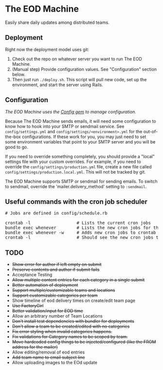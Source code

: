 # The EOD Machine

Easily share daily updates among distributed teams.

Deployment
-------------------------
Right now the deployment model uses git:

1. Check out the repo on whatever server you want to run The EOD Machine.
2. (Manual step) Provide configuration values. See "Configuration" section below.
3. Then just run `./deploy.sh`. This script will pull new code, set up the environment, and start the server using Rails.

Configuration
-------------------------
_The EOD Machine uses the [Config gem](https://github.com/railsconfig/config#common-config-file) to manage configuration._

Because The EOD Machine sends emails, it will need some configuration to know how to hook into your SMTP or sendmail service. See `config/settings.yml` and `config/settings/<environment>.yml` for the out-of-the-box configurations. If these work for you, you may just need to set some environment variables that point to your SMTP server and you will be good to go.

If you need to override something completely, you should provide a "local" settings file with your custom overrides. For example, if you need to override the `config/settings/production.yml` file, create a new file called `config/settings/production.local.yml`. This will not be tracked by git.

The EOD Machine supports SMTP or sendmail for sending emails. To switch to sendmail, override the 'mailer.delivery_method' setting to `:sendmail`.

Useful commands with the cron job scheduler
-------------------------
<pre>
# Jobs are defined in config/schedule.rb

crontab -l                  # Lists the current cron jobs
bundle exec whenever        # Lists the new cron jobs for the eod machine app
bundle exec whenever -w     # Adds new cron jobs to crontab
crontab -l                  # Should see the new cron jobs there
</pre>


TODO
-------------------------
- ~~Show error for author if left empty on submit~~
- ~~Preserve contents and author if submit fails~~
- Acceptance Testing
- ~~Allow multiple content entries for each category in a single submit~~
- ~~Better automation of deployment~~
- ~~Support multiple/customizable teams and locations~~
- ~~Support customizable categories per team~~
- Show timeline of eod delivery times on create/edit team page
- ~~Use FactoryGirl~~
- ~~Better validation/input for EOD time~~
- Allow an arbitrary number of Team Locations
- ~~Don't install test dependencies with bundler for deployments~~
- ~~Don't allow a team to be created/edited with no categories~~
- ~~Fix error styling when invalid categories happens.~~
- ~~Fix validations for Category names to be scoped by team.~~
- ~~Move hardcoded config things to be injected/configured (like the FROM address for the mailer)~~
- Allow editing/removal of eod entries
- ~~Add team name to email subject line~~
- Allow uploading images to the EOd update
